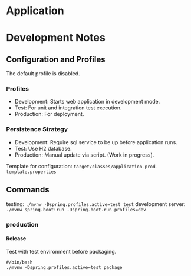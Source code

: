 # Application

# Development Notes

## Configuration and Profiles

The default profile is disabled.

### Profiles

- Development: Starts web application in development mode.
- Test: For unit and integration test execution.
- Production: For deployment.

### Persistence Strategy

- Development: Require sql service to be up before application runs.
- Test: Use H2 database.
- Production: Manual update via script. (Work in progress).

Template for configuration:
`target/classes/application-prod-template.properties`

## Commands

testing: `./mvnw -Dspring.profiles.active=test test`
development server: `./mvnw spring-boot:run -Dspring-boot.run.profiles=dev`

### production

#### Release

Test with test environment before packaging.

```
#/bin/bash
./mvnw -Dspring.profiles.active=test package
```


